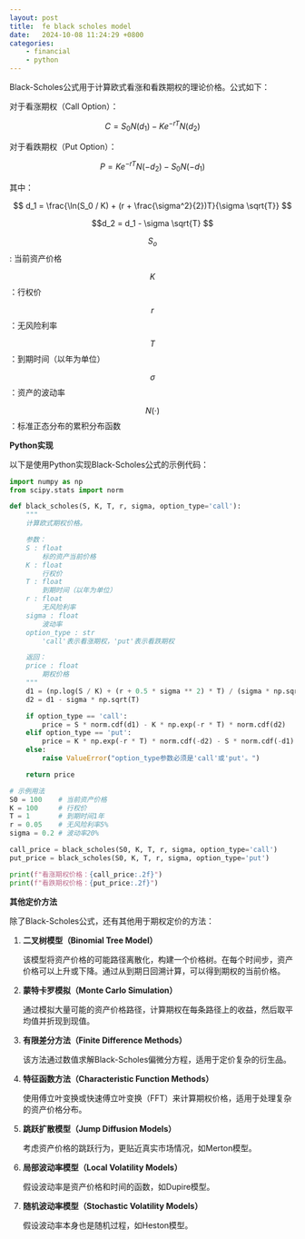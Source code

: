 ```yaml
---
layout: post
title:  fe black scholes model
date:   2024-10-08 11:24:29 +0800
categories: 
    - financial 
    - python
---
```


<!-- 在页面中直接加载 MathJax -->
<script type="text/javascript" async
  src="https://cdn.jsdelivr.net/npm/mathjax@3/es5/tex-mml-chtml.js">
</script>

Black-Scholes公式用于计算欧式看涨和看跌期权的理论价格。公式如下：

对于看涨期权（Call Option）：

$$ C = S_0 N(d_1) - Ke^{-rT} N(d_2) $$

对于看跌期权（Put Option）：

$$ P = Ke^{-rT} N(-d_2) - S_0 N(-d_1) $$

其中：

$$ d_1 = \frac{\ln(S_0 / K) + (r + \frac{\sigma^2}{2})T}{\sigma \sqrt{T}} $$

$$d_2 = d_1 - \sigma \sqrt{T} $$

$$ S_o $$ : 当前资产价格

$$K$$：行权价

$$ r $$：无风险利率

$$ T $$：到期时间（以年为单位）

$$ \sigma $$：资产的波动率

$$ N(\cdot) $$：标准正态分布的累积分布函数

**Python实现**

以下是使用Python实现Black-Scholes公式的示例代码：

```python
import numpy as np
from scipy.stats import norm

def black_scholes(S, K, T, r, sigma, option_type='call'):
    """
    计算欧式期权价格。

    参数：
    S : float
        标的资产当前价格
    K : float
        行权价
    T : float
        到期时间（以年为单位）
    r : float
        无风险利率
    sigma : float
        波动率
    option_type : str
        'call'表示看涨期权，'put'表示看跌期权

    返回：
    price : float
        期权价格
    """
    d1 = (np.log(S / K) + (r + 0.5 * sigma ** 2) * T) / (sigma * np.sqrt(T))
    d2 = d1 - sigma * np.sqrt(T)

    if option_type == 'call':
        price = S * norm.cdf(d1) - K * np.exp(-r * T) * norm.cdf(d2)
    elif option_type == 'put':
        price = K * np.exp(-r * T) * norm.cdf(-d2) - S * norm.cdf(-d1)
    else:
        raise ValueError("option_type参数必须是'call'或'put'。")

    return price

# 示例用法
S0 = 100    # 当前资产价格
K = 100     # 行权价
T = 1       # 到期时间1年
r = 0.05    # 无风险利率5%
sigma = 0.2 # 波动率20%

call_price = black_scholes(S0, K, T, r, sigma, option_type='call')
put_price = black_scholes(S0, K, T, r, sigma, option_type='put')

print(f"看涨期权价格：{call_price:.2f}")
print(f"看跌期权价格：{put_price:.2f}")
```

**其他定价方法**

除了Black-Scholes公式，还有其他用于期权定价的方法：

1. **二叉树模型（Binomial Tree Model）**

   该模型将资产价格的可能路径离散化，构建一个价格树。在每个时间步，资产价格可以上升或下降。通过从到期日回溯计算，可以得到期权的当前价格。

2. **蒙特卡罗模拟（Monte Carlo Simulation）**

   通过模拟大量可能的资产价格路径，计算期权在每条路径上的收益，然后取平均值并折现到现值。

3. **有限差分方法（Finite Difference Methods）**

   该方法通过数值求解Black-Scholes偏微分方程，适用于定价复杂的衍生品。

4. **特征函数方法（Characteristic Function Methods）**

   使用傅立叶变换或快速傅立叶变换（FFT）来计算期权价格，适用于处理复杂的资产价格分布。

5. **跳跃扩散模型（Jump Diffusion Models）**

   考虑资产价格的跳跃行为，更贴近真实市场情况，如Merton模型。

6. **局部波动率模型（Local Volatility Models）**

   假设波动率是资产价格和时间的函数，如Dupire模型。

7. **随机波动率模型（Stochastic Volatility Models）**

   假设波动率本身也是随机过程，如Heston模型。